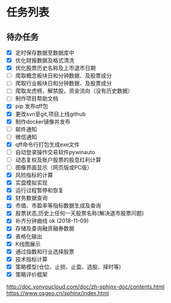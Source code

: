 # 任务列表

## 待办任务 
- [x] 定时保存数据至数据库中 
- [x] 优化财报数据及格式清洗 
- [x] 优化股票历史名称及上市退市日期 
- [ ] 爬取概念板块日和分钟数据、及股票成分
- [ ] 爬取行业板块日和分钟数据、及股票成分  
- [ ] 爬取龙虎榜，解禁股，资金流向（没有历史数据）
- [ ] 制作项目帮助文档
- [x] pip 发布qff包   
- [x] 更改svn至git,项目上线github    
- [x] 制作docker镜像并发布   
- [ ] 邮件通知
- [ ] 微信通知
- [x] qff命令行打包生成exe文件    
- [ ] 自动登录操作交易软件pywinauto
- [ ] 动态复权及账户股票的股息红利计算
- [ ] 图像界面显示（网页版或PC版）
- [x] 风险指标的计算
- [x] 实盘模拟实现
- [x] 运行过程暂停和恢复 
- [x] 财务数据查询
- [x] 市值、市盈率等指标数据生成及查询
- [x] 股票状态,历史上任何一天股票名称(解决退市股票问题)
- [x] 补齐分钟曲线 ok (2018-11-09)
- [x] 存储及查询融资融券数据
- [x] 表格化输出
- [x] K线图展示
- [x] 通过指数和行业选择股票
- [x] 技术指标计算
- [x] 策略模型(仓位、止损、止盈、选股、择时等)
- [x] 策略评价框架

http://doc.yonyoucloud.com/doc/zh-sphinx-doc/contents.html
https://www.osgeo.cn/sphinx/index.html